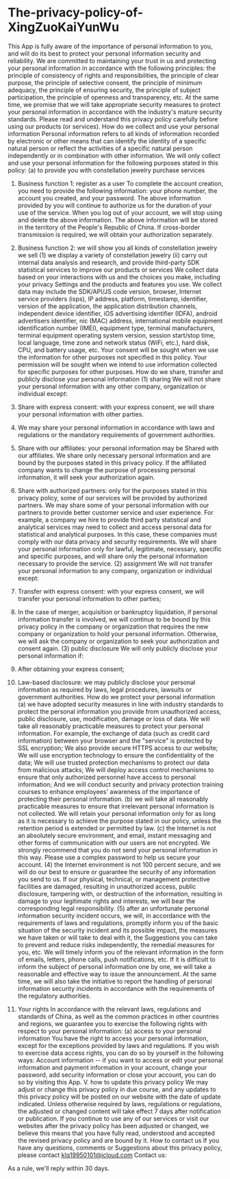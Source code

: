 # The-privacy-policy-of-XingZuoKaiYunWu

This App is fully aware of the importance of personal information to you, and will do its best to protect your personal information security and reliability. We are committed to maintaining your trust in us and protecting your personal information in accordance with the following principles: the principle of consistency of rights and responsibilities, the principle of clear purpose, the principle of selective consent, the principle of minimum adequacy, the principle of ensuring security, the principle of subject participation, the principle of openness and transparency, etc. At the same time, we promise that we will take appropriate security measures to protect your personal information in accordance with the industry's mature security standards. Please read and understand this privacy policy carefully before using our products (or services).
How do we collect and use your personal information
Personal information refers to all kinds of information recorded by electronic or other means that can identify the identity of a specific natural person or reflect the activities of a specific natural person independently or in combination with other information. We will only collect and use your personal information for the following purposes stated in this policy:
(a) to provide you with constellation jewelry purchase services
1. Business function 1: register as a user
To complete the account creation, you need to provide the following information: your phone number, the account you created, and your password.
The above information provided by you will continue to authorize us for the duration of your use of the service. When you log out of your account, we will stop using and delete the above information.
The above information will be stored in the territory of the People's Republic of China. If cross-border transmission is required, we will obtain your authorization separately.
2. Business function 2: we will show you all kinds of constellation jewelry we sell
(1) we display a variety of constellation jewelry
(ii) carry out internal data analysis and research, and provide third-party SDK statistical services to improve our products or services
We collect data based on your interactions with us and the choices you make, including your privacy Settings and the products and features you use. We collect data may include the SDK/API/JS code version, browser, Internet service providers (isps), IP address, platform, timestamp, identifier, version of the application, the application distribution channels, independent device identifier, iOS advertising identifier (IDFA), android advertisers identifier, nic (MAC) address, international mobile equipment identification number (IMEI), equipment type, terminal manufacturers, terminal equipment operating system version, session start/stop time, local language, time zone and network status (WiFi, etc.), hard disk, CPU, and battery usage, etc.
Your consent will be sought when we use the information for other purposes not specified in this policy.
Your permission will be sought when we intend to use information collected for specific purposes for other purposes.
How do we share, transfer and publicly disclose your personal information
(1) sharing
We will not share your personal information with any other company, organization or individual except:
1. Share with express consent: with your express consent, we will share your personal information with other parties.
2. We may share your personal information in accordance with laws and regulations or the mandatory requirements of government authorities.
3. Share with our affiliates: your personal information may be Shared with our affiliates. We share only necessary personal information and are bound by the purposes stated in this privacy policy. If the affiliated company wants to change the purpose of processing personal information, it will seek your authorization again.

4. Share with authorized partners: only for the purposes stated in this privacy policy, some of our services will be provided by authorized partners. We may share some of your personal information with our partners to provide better customer service and user experience. For example, a company we hire to provide third party statistical and analytical services may need to collect and access personal data for statistical and analytical purposes. In this case, these companies must comply with our data privacy and security requirements. We will share your personal information only for lawful, legitimate, necessary, specific and specific purposes, and will share only the personal information necessary to provide the service.
(2) assignment
We will not transfer your personal information to any company, organization or individual except:
1. Transfer with express consent: with your express consent, we will transfer your personal information to other parties;
2. In the case of merger, acquisition or bankruptcy liquidation, if personal information transfer is involved, we will continue to be bound by this privacy policy in the company or organization that requires the new company or organization to hold your personal information. Otherwise, we will ask the company or organization to seek your authorization and consent again.
(3) public disclosure
We will only publicly disclose your personal information if:
1. After obtaining your express consent;
2. Law-based disclosure: we may publicly disclose your personal information as required by laws, legal procedures, lawsuits or government authorities.
How do we protect your personal information
(a) we have adopted security measures in line with industry standards to protect the personal information you provide from unauthorized access, public disclosure, use, modification, damage or loss of data. We will take all reasonably practicable measures to protect your personal information. For example, the exchange of data (such as credit card information) between your browser and the "service" is protected by SSL encryption; We also provide secure HTTPS access to our website; We will use encryption technology to ensure the confidentiality of the data; We will use trusted protection mechanisms to protect our data from malicious attacks; We will deploy access control mechanisms to ensure that only authorized personnel have access to personal information; And we will conduct security and privacy protection training courses to enhance employees' awareness of the importance of protecting their personal information.
(b) we will take all reasonably practicable measures to ensure that irrelevant personal information is not collected. We will retain your personal information only for as long as it is necessary to achieve the purpose stated in our policy, unless the retention period is extended or permitted by law.
(c) the Internet is not an absolutely secure environment, and email, instant messaging and other forms of communication with our users are not encrypted. We strongly recommend that you do not send your personal information in this way. Please use a complex password to help us secure your account.
(4) the Internet environment is not 100 percent secure, and we will do our best to ensure or guarantee the security of any information you send to us. If our physical, technical, or management protective facilities are damaged, resulting in unauthorized access, public disclosure, tampering with, or destruction of the information, resulting in damage to your legitimate rights and interests, we will bear the corresponding legal responsibility.
(5) after an unfortunate personal information security incident occurs, we will, in accordance with the requirements of laws and regulations, promptly inform you of the basic situation of the security incident and its possible impact, the measures we have taken or will take to deal with it, the Suggestions you can take to prevent and reduce risks independently, the remedial measures for you, etc. We will timely inform you of the relevant information in the form of emails, letters, phone calls, push notifications, etc. If it is difficult to inform the subject of personal information one by one, we will take a reasonable and effective way to issue the announcement.
At the same time, we will also take the initiative to report the handling of personal information security incidents in accordance with the requirements of the regulatory authorities.
4. Your rights
In accordance with the relevant laws, regulations and standards of China, as well as the common practices in other countries and regions, we guarantee you to exercise the following rights with respect to your personal information:
(a) access to your personal information
You have the right to access your personal information, except for the exceptions provided by laws and regulations. If you wish to exercise data access rights, you can do so by yourself in the following ways:
Account information -- if you want to access or edit your personal information and payment information in your account, change your password, add security information or close your account, you can do so by visiting this App.
V. how to update this privacy policy
We may adjust or change this privacy policy in due course, and any updates to this privacy policy will be posted on our website with the date of update indicated. Unless otherwise required by laws, regulations or regulations, the adjusted or changed content will take effect 7 days after notification or publication. If you continue to use any of our services or visit our websites after the privacy policy has been adjusted or changed, we believe this means that you have fully read, understood and accepted the revised privacy policy and are bound by it.
How to contact us
If you have any questions, comments or Suggestions about this privacy policy, please contact klq19950101@icloud.com
Contact us:

As a rule, we'll reply within 30 days.
